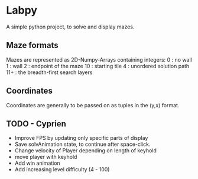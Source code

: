 # Labpy

A simple python project, to solve and display mazes.

## Maze formats

Mazes are represented as 2D-Numpy-Arrays containing integers:
0 : no wall
1 : wall
2 : endpoint of the maze
10 : starting tile
4 : unordered solution path
11+ : the breadth-first search layers

## Coordinates

Coordinates are generally to be passed on as tuples in the (y,x) format.

## TODO - Cyprien

- Improve FPS by updating only specific parts of display
- Save solvAnimation state, to continue after space-click.
- Change velocity of Player depending on length of keyhold
- move player with keyhold
- Add win animation
- Add increasing level difficulty (4 - 100)
